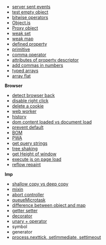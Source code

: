 - [server sent events](https://github.com/sudheerj/javascript-interview-questions#how-do-you-receive-server-sent-event-notifications)
- [test empty object](https://github.com/sudheerj/javascript-interview-questions#how-do-you-test-for-an-empty-object)
- [bitwise operators](https://github.com/sudheerj/javascript-interview-questions#what-are-the-bitwise-operators-available-in-javascript)
- [Object.is](https://github.com/sudheerj/javascript-interview-questions#how-do-you-determine-two-values-same-or-not-using-object)
- [Proxy object](https://github.com/sudheerj/javascript-interview-questions#what-is-a-proxy-object)
- [weak set](https://github.com/sudheerj/javascript-interview-questions#what-is-a-weakset)
- [weak map](https://github.com/sudheerj/javascript-interview-questions#what-is-a-weakmap)
- [defined property](https://github.com/sudheerj/javascript-interview-questions#how-do-you-define-property-on-object-constructor)
- [primitive](https://github.com/sudheerj/javascript-interview-questions#what-are-primitive-data-types)
- [comma operator](https://github.com/sudheerj/javascript-interview-questions#what-is-a-comma-operator)
- [attributes of property descriptor](https://github.com/sudheerj/javascript-interview-questions#what-are-the-attributes-provided-by-a-property-descriptor)
- [add commas in numbers](https://github.com/sudheerj/javascript-interview-questions#how-do-you-print-numbers-with-commas-as-thousand-separators)
- [typed arrays](https://github.com/sudheerj/javascript-interview-questions#what-are-typed-arrays)
- [array flat](https://github.com/sudheerj/javascript-interview-questions#how-do-you-flattening-multi-dimensional-arrays)

**Browser**
- [detect browser back](https://github.com/sudheerj/javascript-interview-questions#how-do-you-capture-browser-back-button)
- [disable right click](https://github.com/sudheerj/javascript-interview-questions#how-do-you-disable-right-click-in-the-web-page)
- [delete a cookie](https://github.com/sudheerj/javascript-interview-questions#how-do-you-compare-object-and-map)
- [web worker](https://github.com/sudheerj/javascript-interview-questions#give-an-example-of-a-web-worker)
- [history](https://github.com/sudheerj/javascript-interview-questions#how-do-you-access-history-in-javascript)
- [dom content loaded vs document load](https://github.com/sudheerj/javascript-interview-questions#what-is-the-difference-between-document-load-and-domcontentloaded-events)
- [prevent default](https://github.com/sudheerj/javascript-interview-questions#what-is-the-difference-between-document-load-and-domcontentloaded-events)
- [BOM](https://github.com/sudheerj/javascript-interview-questions#what-is-the-difference-between-document-load-and-domcontentloaded-events)
- [PWA](https://github.com/sudheerj/javascript-interview-questions#what-is-the-difference-between-document-load-and-domcontentloaded-events)
- [get query strings](https://github.com/sudheerj/javascript-interview-questions#what-is-the-difference-between-document-load-and-domcontentloaded-events)
- [tree shaking](https://github.com/sudheerj/javascript-interview-questions#what-is-tree-shaking)
- [get Height of window](https://github.com/sudheerj/javascript-interview-questions#what-are-the-properties-used-to-get-size-of-window)
- [execute js on page load](https://github.com/sudheerj/javascript-interview-questions#what-are-the-properties-used-to-get-size-of-window)
- [reflow repaint](https://github.com/sudheerj/javascript-interview-questions#what-is-the-difference-between-reflow-and-repaint)

**Imp**
- [shallow copy vs deep copy](https://github.com/sudheerj/javascript-interview-questions#what-is-the-difference-between-shallow-and-deep-copy)
- [mixin](https://github.com/sudheerj/javascript-interview-questions#does-javascript-uses-mixins)
- [abort controller](https://github.com/sudheerj/javascript-interview-questions#how-do-you-disable-right-click-in-the-web-page)
- [queueMicrotask](https://github.com/sudheerj/javascript-interview-questions#what-is-the-purpose-of-queuemicrotask)
- [difference between object and map](https://github.com/sudheerj/javascript-interview-questions#how-do-you-compare-object-and-map)
- [getter setter](https://github.com/sudheerj/javascript-interview-questions#what-are-javascript-accessors)
- [decorator](https://github.com/sudheerj/javascript-interview-questions#what-is-a-decorator)
- [unary + operator](https://github.com/sudheerj/javascript-interview-questions#what-is-an-unary-operator)
- symbol
- generator
- [process.nexttick, setImmediate, settimeout](https://github.com/sudheerj/javascript-interview-questions#what-is-the-difference-between-settimeout-setimmediate-and-processnexttick)